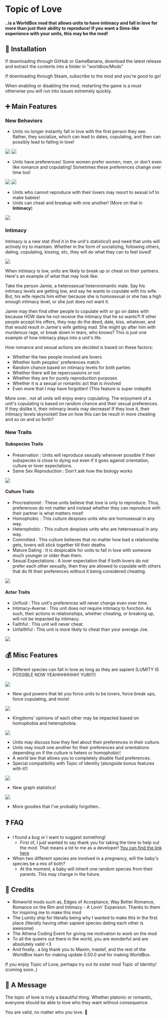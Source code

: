 ﻿# Topic of Love
**..is a WorldBox mod that allows units to have intimacy and fall in love for more than just their ability to reproduce! If you want a Sims-like experience with your units, this may be the mod!**

## 📩 Installation
If downloading through GitHub or GameBanana, download the latest release and extract the contents into a folder in "worldbox/Mods"

If downloading through Steam, subscribe to the mod and you're good to go!

When enabling or disabling the mod, restarting the game is a must otherwise you will run into issues extremely quickly.

## ➕ Main Features
### New Behaviors
- Units no longer instantly fall in love with the first person they see. Rather, they socialize, which can lead to dates, copulating, and then can possibly lead to falling in love!

<img src=https://i.imgur.com/SabJUUU.gif>

<img src=https://i.imgur.com/QhZKse2.png>

- Units have preferences! Some women prefer women, men, or don't even like romance and copulating! Sometimes these preferences change over time too!

<img src=https://i.imgur.com/AqrumRO.png>

<img src=https://i.imgur.com/eAdVeL8.png>

- Units who cannot reproduce with their lovers may resort to sexual ivf to make babies!
- Units can cheat and breakup with one another! (More on that in **Intimacy**)

<img src=https://i.imgur.com/WIdunXO.png>

### Intimacy
Intimacy is a new stat (find it in the unit's statistics!) and need that units will actively try to maintain. Whether in the form of socializing, following others, dating, copulating, kissing, etc, they will do what they can to feel loved!

<img src=https://i.imgur.com/YUziNOm.png>

When intimacy is low, units are likely to break up or cheat on their partners. Here's an example of what that may look like:

Take the person Jamie, a heterosexual heteroromantic male. Say his intimacy levels are getting low, and say he wants to copulate with his wife. But, his wife rejects him either because she is homosexual or she has a high enough intimacy level, or she just does not want it.

Jamie may then find other people to copulate with or go on dates with because HOW dare he not receive the intimacy that he so wants?! If other people accept his offers, they may do the deed, date, kiss, whatever, and that would result in Jamie's wife getting mad. She might go after him with murderous rage, or break down in tears, who knows?  This is just one example of how intimacy plays into a unit's life.

How romance and sexual actions are decided is based on these factors:
- Whether the two people involved are lovers
- Whether both peoples' preferences match
- Random chance based on intimacy levels for both parties
- Whether there will be repercussions or not
- Whether they are for purely reproduction purposes
- Whether it is a sexual or romantic act that is involved
- Even more that I may have forgotten! (This feature is super indepth)

More over.. not all units will enjoy every copulating. The enjoyment of a unit's copulating is based on random chance and their sexual preferences. If they dislike it, their intimacy levels may decrease! If they love it, their intimacy levels skyrocket! See on how this can be result in more cheating and so on and so forth?

### New Traits
#### Subspecies Traits
- Preservation : Units will reproduce sexually whenever possible if their subspecies is close to dying out even if it goes against orientation, culture or lover expectations.
- Same Sex Reproduction : Don't ask how the biology works

<img src=https://i.imgur.com/sas4nVh.png>

#### Culture Traits
- Procreationist : These units believe that love is only to reproduce. Thus, preferences do not matter and instead whether they can reproduce with their partner is what matters most!
- Homophobic : This culture despises units who are homosexual in any way.
- Heterophobic : This culture despises units who are heterosexual in any way.
- Committed : This culture believes that no matter how bad a relationship gets, lovers will stick together till their deaths.
- Mature Dating : It is despicable for units to fall in love with someone much younger or older than them.
- Sexual Expectations : A lover expectation that if both lovers do not prefer each other sexually, then they are allowed to copulate with others that do fit their preferences without it being considered cheating.

<img src=https://i.imgur.com/HNfitTm.png>

#### Actor Traits
- Unfluid : This unit's preferences will never change even over time.
- Intimacy-Averse : This unit does not require intimacy to function. As such, their actions in relationships, whether cheating, or breaking up, will not be impacted by intimacy. 
- Faithful : This unit will never cheat.
- Unfaithful : This unit is more likely to cheat than your average Joe.

<img src=https://i.imgur.com/3EAnIgR.png>

## 💰 Misc Features
- Different species can fall in love as long as they are sapient (LUMITY IS POSSIBLE NOW YEAHHHHHHH! YURI!!!)

<img src=https://i.imgur.com/INd6pl0.png>

- New god powers that let you force units to be lovers, force break ups, force copulating, and more!

<img src=https://i.imgur.com/XpFSYQ1.png>

- Kingdoms' opinions of each other may be impacted based on homophobia and heterophobia.

<img src=https://i.imgur.com/mXNwzr2.png>

- Units may discuss how they feel about their preferences in their culture.
- Units may insult one another for their preferences and orientations depending on if the culture is hetero or homophobic!
- A world law that allows you to completely disable fluid preferences.
- Special compatibility with Topic of Identity (alongside bonus features with it!)

<img src=https://i.imgur.com/yx7HlMJ.png>

- New graph statistics!

<img src=https://i.imgur.com/1cTIM0i.png>

- More goodies that I've probably forgotten..

## ❓ FAQ
- I found a bug or I want to suggest something!
  - First of, I just wanted to say thank you for taking the time to help out the mod. That means a lot to me as a developer! [You can find the link here](https://github.com/MianReplicate/Topic-of-Love/issues)
- When two different species are involved in a pregnancy, will the baby's species be a mix of both?
  - At the moment, a baby will inherit one random species from their parents. This may change in the future.

## 👏 Credits
- Rimworld mods such as, Edges of Acceptance, Way Better Romance, Romance on the Rim and Intimacy - A Lovin' Expansion. Thanks to them for inspiring me to make this mod
- The Lumity ship for literally being why I wanted to make this in the first place (literally having other sapient species dating each other is awesome)
- The Athena Coding Event for giving me motivation to work on the mod
- To all the queers out there in the world, you are wonderful and are absolutely valid <3
- And finally.. a big thank you to Maxim, mastef, and the rest of the WorldBox team for making update 0.50.0 and for making WorldBox.

If you enjoy Topic of Love, perhaps try out its sister mod Topic of Identity! (coming soon..)

## 💌 A Message
The topic of love is truly a beautiful thing. Whether platonic or romantic, everyone should be able to love who they want without consequence.

You are valid, no matter who you love. 💖